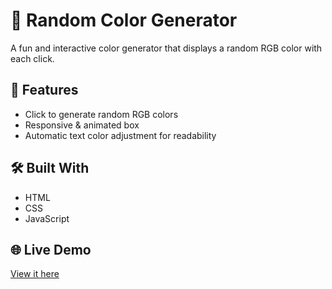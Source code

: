 # 🎨 Random Color Generator

A fun and interactive color generator that displays a random RGB color with each click.

## 🚀 Features

- Click to generate random RGB colors
- Responsive & animated box
- Automatic text color adjustment for readability

## 🛠️ Built With

- HTML
- CSS
- JavaScript

## 🌐 Live Demo

[View it here](https://deepx-sh.github.io/random-color-generator/)
